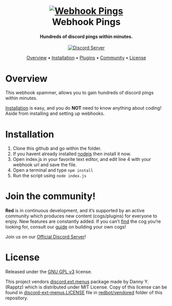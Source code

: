 <h1 align="center">
  <br>
  <a href="https://github.com/Cog-Creators/Red-DiscordBot/tree/V3/develop"><img src="https://imgur.com/pY1WUFX.png" alt="Webhook Pings"></a>
  <br>
  Webhook Pings
  <br>
</h1>

<h4 align="center">Hundreds of discord pings within minutes.</h4>

<p align="center">
  <a href="https://discord.gg/Hnmhbhn">
    <img src="https://discordapp.com/api/guilds/759903493737414656/widget.png?style=shield" alt="Discord Server">
  </a>
</p>
<p align="center">
  <a href="#overview">Overview</a>
  •
  <a href="#installation">Installation</a>
  •
  <a href="#plugins">Plugins</a>
  •
  <a href="#join-the-community">Community</a>
  •
  <a href="#license">License</a>
</p>

# Overview

This webhook spammer, allows you to gain hundreds of discord pings within minutes.

[Installation](#installation) is easy, and you do **NOT** need to know anything about coding! Aside
from installing and setting up webhooks.

# Installation
1. Clone this github and go within the folder.
2. If you havent already installed [nodejs](https://nodejs.org/) then install it now.
3. Open index.js in your favorite text editor, and edit line 4 with your webhook url and save the file.
4. Open a terminal and type `npm install`
5. Run the script using `node index.js`

# Join the community!

**Red** is in continuous development, and it’s supported by an active community which produces new
content (cogs/plugins) for everyone to enjoy. New features are constantly added. If you can’t
[find](https://cogboard.red/t/approved-repositories/210) the cog you’re looking for,
consult our [guide](https://red-discordbot.readthedocs.io/en/stable/guide_cog_creation.html) on
building your own cogs!

Join us on our [Official Discord Server](https://discord.gg/red)!

# License

Released under the [GNU GPL v3](https://www.gnu.org/licenses/gpl-3.0.en.html) license.

This project vendors [discord.ext.menus](https://github.com/Rapptz/discord-ext-menus) package made by Danny Y. (Rapptz) which is distributed under MIT License.
Copy of this license can be found in [discord-ext-menus.LICENSE](redbot/vendored/discord-ext-menus.LICENSE) file in [redbot/vendored](redbot/vendored) folder of this repository.
